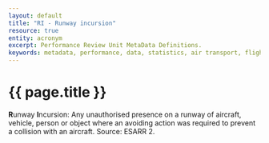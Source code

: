 ```yaml
---
layout: default
title: "RI - Runway incursion"
resource: true
entity: acronym
excerpt: Performance Review Unit MetaData Definitions.
keywords: metadata, performance, data, statistics, air transport, flights, europe, safety
---
```

# {{ page.title }}

**R**unway **I**ncursion: Any unauthorised presence on a runway of aircraft, vehicle, person or object where an avoiding action was required to prevent a collision with an aircraft. Source: ESARR 2.